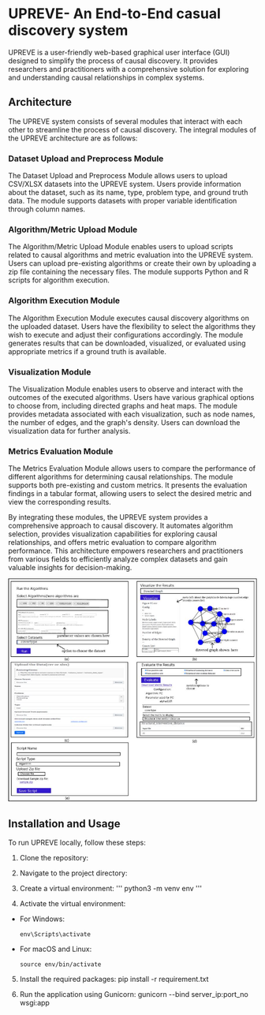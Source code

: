 # UPREVE- An End-to-End casual discovery system

UPREVE is a user-friendly web-based graphical user interface (GUI) designed to simplify the process of causal discovery. It provides researchers and practitioners with a comprehensive solution for exploring and understanding causal relationships in complex systems.

## Architecture

The UPREVE system consists of several modules that interact with each other to streamline the process of causal discovery. The integral modules of the UPREVE architecture are as follows:

### Dataset Upload and Preprocess Module

The Dataset Upload and Preprocess Module allows users to upload CSV/XLSX datasets into the UPREVE system. Users provide information about the dataset, such as its name, type, problem type, and ground truth data. The module supports datasets with proper variable identification through column names.

### Algorithm/Metric Upload Module

The Algorithm/Metric Upload Module enables users to upload scripts related to causal algorithms and metric evaluation into the UPREVE system. Users can upload pre-existing algorithms or create their own by uploading a zip file containing the necessary files. The module supports Python and R scripts for algorithm execution.

### Algorithm Execution Module

The Algorithm Execution Module executes causal discovery algorithms on the uploaded dataset. Users have the flexibility to select the algorithms they wish to execute and adjust their configurations accordingly. The module generates results that can be downloaded, visualized, or evaluated using appropriate metrics if a ground truth is available.

### Visualization Module

The Visualization Module enables users to observe and interact with the outcomes of the executed algorithms. Users have various graphical options to choose from, including directed graphs and heat maps. The module provides metadata associated with each visualization, such as node names, the number of edges, and the graph's density. Users can download the visualization data for further analysis.

### Metrics Evaluation Module

The Metrics Evaluation Module allows users to compare the performance of different algorithms for determining causal relationships. The module supports both pre-existing and custom metrics. It presents the evaluation findings in a tabular format, allowing users to select the desired metric and view the corresponding results.

By integrating these modules, the UPREVE system provides a comprehensive approach to causal discovery. It automates algorithm selection, provides visualization capabilities for exploring causal relationships, and offers metric evaluation to compare algorithm performance. This architecture empowers researchers and practitioners from various fields to efficiently analyze complex datasets and gain valuable insights for decision-making.

![UPREVE Architecture](UPREVE_Arch.JPG)

## Installation and Usage

To run UPREVE locally, follow these steps:

1. Clone the repository:

2. Navigate to the project directory:


3. Create a virtual environment:
   '''
   python3 -m venv env
   '''
4. Activate the virtual environment:
- For Windows:
  ```
  env\Scripts\activate
  ```
- For macOS and Linux:
  ```
  source env/bin/activate
  ```

5. Install the required packages:
   pip install -r requirement.txt

6. Run the application using Gunicorn:
   gunicorn --bind server_ip:port_no wsgi:app

